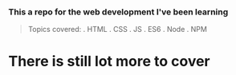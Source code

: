 ### This a repo for the web development I've been learning 
> Topics covered:
. HTML
. CSS
. JS
. ES6
. Node
. NPM

# There is still lot more to cover 

